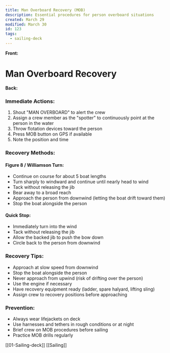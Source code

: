 ```yaml
---
title: Man Overboard Recovery (MOB)
description: Essential procedures for person overboard situations
created: March 29
modified: March 30
id: 123
tags:
  - sailing-deck
---
```


**Front:**
# Man Overboard Recovery

**Back:**
<h3>Immediate Actions:</h3>
<ol>
  <li>Shout "MAN OVERBOARD" to alert the crew</li>
  <li>Assign a crew member as the "spotter" to continuously point at the person in the water</li>
  <li>Throw flotation devices toward the person</li>
  <li>Press MOB button on GPS if available</li>
  <li>Note the position and time</li>
</ol>

<div class="recovery-section">
  <h3>Recovery Methods:</h3>

  <h4>Figure 8 / Williamson Turn:</h4>
  <ul>
    <li>Continue on course for about 5 boat lengths</li>
    <li>Turn sharply to windward and continue until nearly head to wind</li>
    <li>Tack without releasing the jib</li>
    <li>Bear away to a broad reach</li>
    <li>Approach the person from downwind (letting the boat drift toward them)</li>
    <li>Stop the boat alongside the person</li>
  </ul>

  <h4>Quick Stop:</h4>
  <ul>
    <li>Immediately turn into the wind</li>
    <li>Tack without releasing the jib</li>
    <li>Allow the backed jib to push the bow down</li>
    <li>Circle back to the person from downwind</li>
  </ul>
</div>

<div class="tips-section">
  <h3>Recovery Tips:</h3>
  <ul>
    <li>Approach at slow speed from downwind</li>
    <li>Stop the boat alongside the person</li>
    <li>Never approach from upwind (risk of drifting over the person)</li>
    <li>Use the engine if necessary</li>
    <li>Have recovery equipment ready (ladder, spare halyard, lifting sling)</li>
    <li>Assign crew to recovery positions before approaching</li>
  </ul>
</div>

<div class="prevention-section">
  <h3>Prevention:</h3>
  <ul>
    <li>Always wear lifejackets on deck</li>
    <li>Use harnesses and tethers in rough conditions or at night</li>
    <li>Brief crew on MOB procedures before sailing</li>
    <li>Practice MOB drills regularly</li>
  </ul>
</div>
[[01-Sailing-deck]]
[[Sailing]]